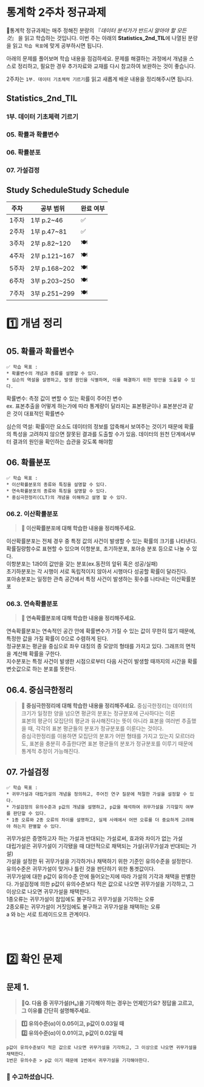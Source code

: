 # 통계학 2주차 정규과제

📌통계학 정규과제는 매주 정해진 분량의 『*데이터 분석가가 반드시 알아야 할 모든 것*』 을 읽고 학습하는 것입니다. 이번 주는 아래의 **Statistics_2nd_TIL**에 나열된 분량을 읽고 `학습 목표`에 맞게 공부하시면 됩니다.

아래의 문제를 풀어보며 학습 내용을 점검하세요. 문제를 해결하는 과정에서 개념을 스스로 정리하고, 필요한 경우 추가자료와 교재를 다시 참고하여 보완하는 것이 좋습니다.

2주차는 `1부. 데이터 기초체력 기르기`를 읽고 새롭게 배운 내용을 정리해주시면 됩니다.


## Statistics_2nd_TIL

### 1부. 데이터 기초체력 기르기

### 05. 확률과 확률변수

### 06. 확률분포
### 07. 가설검정



## Study ScheduleStudy Schedule

| 주차  | 공부 범위     | 완료 여부 |
| ----- | ------------- | --------- |
| 1주차 | 1부 p.2~46    | ✅         |
| 2주차 | 1부 p.47~81   | ✅         |
| 3주차 | 2부 p.82~120  | 🍽️         |
| 4주차 | 2부 p.121~167 | 🍽️         |
| 5주차 | 2부 p.168~202 | 🍽️         |
| 6주차 | 3부 p.203~250 | 🍽️         |
| 7주차 | 3부 p.251~299 | 🍽️         |

<!-- 여기까진 그대로 둬 주세요-->



# 1️⃣ 개념 정리 
## 05. 확률과 확률변수

```
✅ 학습 목표 :
* 확률변수의 개념과 종류를 설명할 수 있다.
* 심슨의 역설을 설명하고, 발생 원인을 식별하며, 이를 해결하기 위한 방안을 도출할 수 있다.
```

확률변수: 측정 값이 변할 수 있는 확률이 주어진 변수 <br>
ex. 표본추출을 어떻게 하는가에 따라 통계량이 달라지는 표본평균이나 표본분산과 같은 것이 대표적인 확률변수

심슨의 역설: 확률이란 요소도 데이터의 정보를 압축해서 보여주는 것이기 때문에 확률의 특성을 고려하지 않으면 잘못된 결과를 도출할 수가 있음. 데이터의 원천 단계에서부터 결과의 원인을 확인하는 습관을 갖도록 해야함



## 06. 확률분포

```
✅ 학습 목표 :
* 이산확률분포의 종류와 특징을 설명할 수 있다.
* 연속확률분포의 종류와 특징을 설명할 수 있다. 
* 중심극한정리(CLT)의 개념을 이해하고 설명 할 수 있다.
```

### 06.2. 이산확률분포

> **🧚 이산확률분포에 대해 학습한 내용을 정리해주세요.**

이산확률분포는 전체 경우 중 특정 값의 사건이 발생할 수 있는 확률의 크기를 나타낸다.<br>
확률질량함수로 표현할 수 있으며 이항분포, 초기하분포, 포아송 분포 등으로 나눌 수 있다. <br>
이항분포는 1과0의 값만을 갖는 분포(ex.동전의 앞뒤 혹은 성공/실패)<br>
초기하분포는 각 시행이 서로 독립적이지 않아서 시행마다 성공할 확률이 달라진다.<br>
포아송분포는 일정한 관측 공간에서 특정 사건이 발생하는 횟수를 나타내는 이산확률분포<br>


### 06.3. 연속확률분포

> **🧚 연속확률분포에 대해 학습한 내용을 정리해주세요.**

연속확률분포는 연속적인 공간 안에 확률변수가 가질 수 있는 값이 무한히 많기 때문에, 특정한 값을 가질 확률이 0으로 수렴하게 된다. <br>
정규분포는 평균을 중심으로 좌우 대칭의 종 모양의 형태를 가지고 있다. 그래프의 면적을 계산해 확률을 구한다.<br>
지수분포는 특정 사건이 발생한 시점으로부터 다음 사건이 발생할 때까지의 시간을 확률변숫값으로 하는 분포를 뜻한다. <br>

## 06.4. 중심극한정리

> **🧚 중심극한정리에 대해 학습한 내용을 정리해주세요.**
중심극한정리는 데이터의 크기가 일정한 양을 넘으면 평균의 분포는 정규분포에 근사하다는 이론<br>
표본의 평균이 모집단의 평균과 유사해진다는 뜻이 아니라 표본을 여러번 추출했을 때, 각각의 표본 평균들의 분포가 정규분포를 이룬다는 것이다. <br>
중심극한정리를 이용하면 모집단의 분포가 어떤 형태를 가지고 있는지 모르더라도, 표본을 충분히 추출한다면 표본 평균들의 분포가 정규분포를 이루기 때문에 통계적 추정이 가능해진다. 


## 07. 가설검정

```
✅ 학습 목표 :
* 귀무가설과 대립가설의 개념을 정의하고, 주어진 연구 질문에 적절한 가설을 설정할 수 있다.
* 가설검정의 유의수준과 p값의 개념을 설명하고, p값을 해석하여 귀무가설을 기각할지 여부를 판단할 수 있다.
* 1종 오류와 2종 오류의 차이를 설명하고, 실제 사례에서 어떤 오류를 더 중요하게 고려해야 하는지 판별할 수 있다.
```

귀무가설은 증명하고자 하는 가설과 반대되는 가설로써, 효과와 차이가 없는 가설 <br>
대립가설은 귀무가설이 기각됐을 때 대안적으로 채택되는 가설(귀무가설과 반대되는 가설)<br>
가설을 설정한 뒤 귀무가설을 기각하거나 채택하기 위한 기준인 유의수준을 설정한다. 유의수준은 귀무가설이 맞거나 틀린 것을 판단하기 위한 통곗값이다. <br>
귀무가설에 대한 p값이 유의수준 안에 들어오는지에 따라 가설의 기각과 채택을 판별한다. 가설검정에 의한 p값이 유의수준보다 적은 값으로 나오면 귀무가설을 기각하고, 그 이상으로 나오면 귀무가설을 채택한다. <br>
1종오류는 귀무가설이 참임에도 불구하고 귀무가설을 기각하는 오류 <br>
2종오류는 귀무가설이 거짓임에도 불구하고 귀무가설을 채택하는 오류 <br>
a 와 b는 서로 트레이드오프 관계이다. 


<br>
<br>

# 2️⃣ 확인 문제

## 문제 1.

> **🧚Q. 다음 중 귀무가설(H₀)을 기각해야 하는 경우는 언제인가요? 정답을 고르고, 그 이유를 간단히 설명해주세요.**

> **1️⃣ 유의수준(α)이 0.05이고, p값이 0.03일 때   
> 2️⃣ 유의수준(α)이 0.01이고, p값이 0.02일 때**

```
p값이 유의수준보다 적은 값으로 나오면 귀무가설을 기각하고, 그 이상으로 나오면 귀무가설을 채택한다. 
1번은 유의수준 > p값 이기 때문에 1번에서 귀무가설을 기각해야한다. 
```



### 🎉 수고하셨습니다.
